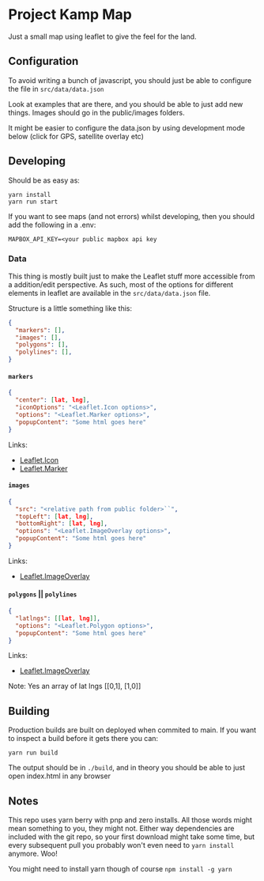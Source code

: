# Project Kamp Map

Just a small map using leaflet to give the feel for the land.

## Configuration

To avoid writing a bunch of javascript, you should just be able to configure the file in `src/data/data.json`

Look at examples that are there, and you should be able to just add new things. Images should go in the public/images folders.

It might be easier to configure the data.json by using development mode below (click for GPS, satellite overlay etc)

## Developing

Should be as easy as:

```
yarn install
yarn run start
```

If you want to see maps (and not errors) whilst developing, then you should add the following in a .env:

```shell
MAPBOX_API_KEY=<your public mapbox api key
```

### Data

This thing is mostly built just to make the Leaflet stuff more accessible from a addition/edit perspective. As such, most
of the options for different elements in leaflet are available in the `src/data/data.json` file.

Structure is a little something like this:

```json
{
  "markers": [],
  "images": [],
  "polygons": [],
  "polylines": [],
}
```

#### `markers`

```json
{
  "center": [lat, lng],
  "iconOptions": "<Leaflet.Icon options>",
  "options": "<Leaflet.Marker options>",
  "popupContent": "Some html goes here"
}
```

Links:

- [Leaflet.Icon](https://leafletjs.com/reference-1.7.1.html#icon)
- [Leaflet.Marker](https://leafletjs.com/reference-1.7.1.html#marker)

#### `images`

```json
{
  "src": "<relative path from public folder>``",
  "topLeft": [lat, lng],
  "bottomRight": [lat, lng],
  "options": "<Leaflet.ImageOverlay options>",
  "popupContent": "Some html goes here"
}
```

Links:

- [Leaflet.ImageOverlay](https://leafletjs.com/reference-1.7.1.html#imageoverlay)


#### `polygons` || `polylines`

```json
{
  "latlngs": [[lat, lng]],
  "options": "<Leaflet.Polygon options>",
  "popupContent": "Some html goes here"
}
```

Links:

- [Leaflet.ImageOverlay](https://leafletjs.com/reference-1.7.1.html#imageoverlay)

Note: Yes an array of lat lngs [[0,1], [1,0]]

## Building

Production builds are built on deployed when commited to main. If you want to inspect a build before it gets there you can:

```
yarn run build
```

The output should be in `./build`, and in theory you should be able to just open index.html in any browser

## Notes

This repo uses yarn berry with pnp and zero installs. All those words might mean something to you, they might not. Either way
dependencies are included with the git repo, so your first download might take some time, but every subsequent pull you probably
won't even need to `yarn install` anymore. Woo!

You might need to install yarn though of course `npm install -g yarn`
